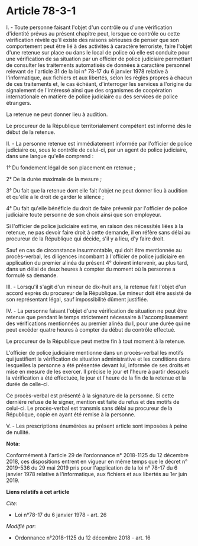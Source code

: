 # Article 78-3-1

I. - Toute personne faisant l'objet d'un contrôle ou d'une vérification d'identité prévus au présent chapitre peut, lorsque
ce contrôle ou cette vérification révèle qu'il existe des raisons sérieuses de penser que son comportement peut être lié à
des activités à caractère terroriste, faire l'objet d'une retenue sur place ou dans le local de police où elle est conduite
pour une vérification de sa situation par un officier de police judiciaire permettant de consulter les traitements
automatisés de données à caractère personnel relevant de l'article 31 de la loi n° 78-17 du 6 janvier 1978 relative à
l'informatique, aux fichiers et aux libertés, selon les règles propres à chacun de ces traitements et, le cas échéant,
d'interroger les services à l'origine du signalement de l'intéressé ainsi que des organismes de coopération internationale en
matière de police judiciaire ou des services de police étrangers.

La retenue ne peut donner lieu à audition.

Le procureur de la République territorialement compétent est informé dès le début de la retenue.

II. - La personne retenue est immédiatement informée par l'officier de police judiciaire ou, sous le contrôle de celui-ci,
par un agent de police judiciaire, dans une langue qu'elle comprend :

1° Du fondement légal de son placement en retenue ;

2° De la durée maximale de la mesure ;

3° Du fait que la retenue dont elle fait l'objet ne peut donner lieu à audition et qu'elle a le droit de garder le silence ;

4° Du fait qu'elle bénéficie du droit de faire prévenir par l'officier de police judiciaire toute personne de son choix ainsi
que son employeur.

Si l'officier de police judiciaire estime, en raison des nécessités liées à la retenue, ne pas devoir faire droit à cette
demande, il en réfère sans délai au procureur de la République qui décide, s'il y a lieu, d'y faire droit.

Sauf en cas de circonstance insurmontable, qui doit être mentionnée au procès-verbal, les diligences incombant à l'officier
de police judiciaire en application du premier alinéa du présent 4° doivent intervenir, au plus tard, dans un délai de deux
heures à compter du moment où la personne a formulé sa demande.

III. - Lorsqu'il s'agit d'un mineur de dix-huit ans, la retenue fait l'objet d'un accord exprès du procureur de la
République. Le mineur doit être assisté de son représentant légal, sauf impossibilité dûment justifiée.

IV. - La personne faisant l'objet d'une vérification de situation ne peut être retenue que pendant le temps strictement
nécessaire à l'accomplissement des vérifications mentionnées au premier alinéa du I, pour une durée qui ne peut excéder
quatre heures à compter du début du contrôle effectué.

Le procureur de la République peut mettre fin à tout moment à la retenue.

L'officier de police judiciaire mentionne dans un procès-verbal les motifs qui justifient la vérification de situation
administrative et les conditions dans lesquelles la personne a été présentée devant lui, informée de ses droits et mise en
mesure de les exercer. Il précise le jour et l'heure à partir desquels la vérification a été effectuée, le jour et l'heure de
la fin de la retenue et la durée de celle-ci.

Ce procès-verbal est présenté à la signature de la personne. Si cette dernière refuse de le signer, mention est faite du
refus et des motifs de celui-ci. Le procès-verbal est transmis sans délai au procureur de la République, copie en ayant été
remise à la personne.

V. - Les prescriptions énumérées au présent article sont imposées à peine de nullité.

**Nota:**

Conformément à l'article 29 de l’ordonnance n° 2018-1125 du 12 décembre 2018, ces dispositions entrent en vigueur en même
temps que le décret n° 2019-536 du 29 mai 2019 pris pour l'application de la loi n° 78-17 du 6 janvier 1978 relative à
l'informatique, aux fichiers et aux libertés au 1er juin 2019.

**Liens relatifs à cet article**

_Cite_:

  - Loi n°78-17 du 6 janvier 1978 - art. 26

_Modifié par_:

  - Ordonnance n°2018-1125 du 12 décembre 2018 - art. 16
